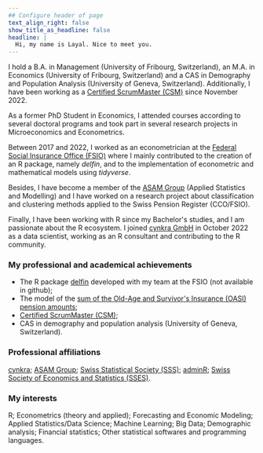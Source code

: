 ```yaml
---
## Configure header of page
text_align_right: false
show_title_as_headline: false
headline: |
  Hi, my name is Layal. Nice to meet you.
---
```


<!-- this is a subheadline -->

I hold a B.A. in Management (University of Fribourg, Switzerland), an M.A. in Economics (University of Fribourg, Switzerland) and a CAS in Demography and Population Analysis (University of Geneva, Switzerland). Additionally, I have been working as a [Certified ScrumMaster (CSM)](https://bcert.me/sjmhqozmj) since November 2022.

As a former PhD Student in Economics, I attended courses according to several doctoral programs and took part in several research projects in Microeconomics and Econometrics.

Between 2017 and 2022, I worked as an econometrician at the [Federal Social Insurance Office (FSIO)](https://www.bsv.admin.ch/bsv/en/home.html) where I mainly contributed to the creation of an R package, namely *delfin*, and to the implementation of econometric and mathematical models using *tidyverse*. 

Besides, I have become a member of the [ASAM Group](https://www.unifr.ch/inf/asam/en/) (Applied Statistics and Modelling) and I have worked on a research project about classification and clustering methods applied to the  Swiss Pension Register (CCO/FSIO).

Finally, I have been working with R since my Bachelor's studies, and I am passionate about the R ecosystem. I joined [cynkra GmbH](https://www.cynkra.com) in October 2022 as a data scientist, working as an R consultant and contributing to the R community.

### My professional and academical achievements
- The R package [delfin](https://github.com/swiss-adminR/201909_slides/blob/master/2019_09_19_plc_presentation_delfin.pdf) developed with my team at the FSIO (not available in github);
- The model of the [sum of the Old-Age and Survivor's Insurance (OASI) pension amounts](https://www.bsv.admin.ch/dam/bsv/fr/dokumente/ahv/finanzperspektiven/validierung-modellansatz-ahv.pdf.download.pdf/2018_07_09_definitif_ld_rapport_ofas.pdf);
- [Certified ScrumMaster (CSM)](https://bcert.me/sjmhqozmj);
- CAS in demography and population analysis (University of Geneva, Switzerland).

### Professional affiliations
[cynkra](https://www.cynkra.com); [ASAM Group](www.unifr.ch/inf/asam/en/); [Swiss Statistical Society (SSS)](www.stat.ch/en/); [adminR](www.meetup.com/fr-FR/adminR/); [Swiss Society of Economics and Statistics (SSES)](www.sgvs.ch/news).


### My interests
R; Econometrics (theory and applied); Forecasting and Economic Modeling; Applied Statistics/Data Science; Machine Learning; Big Data; Demographic analysis; Financial statistics; Other statistical softwares and programming languages.

